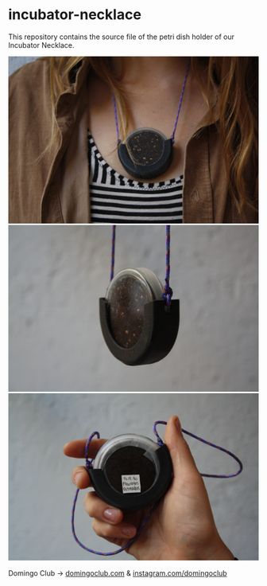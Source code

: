 # incubator-necklace

This repository contains the source file of the petri dish holder of our Incubator Necklace.

![](body-incub01.JPG)
![](body-incub03.JPG)
![](body-incub04.JPG)

Domingo Club → [domingoclub.com](domingoclub.com) & [instagram.com/domingoclub](https://instagram.com/domingoclub)
